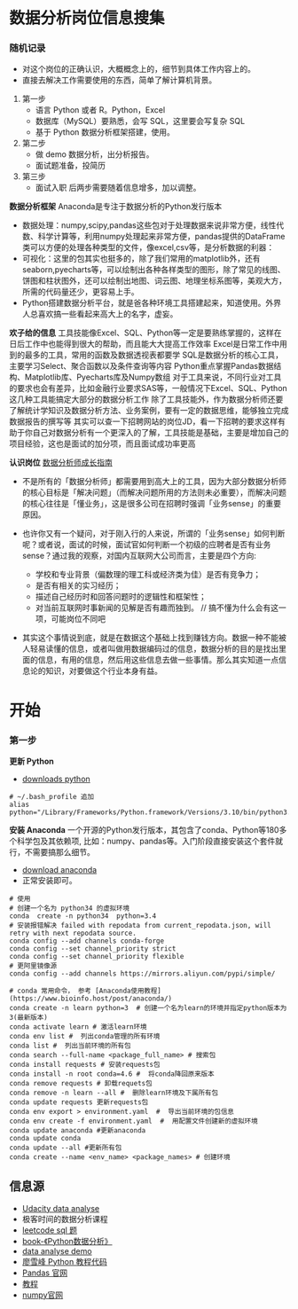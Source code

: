 # 数据分析岗位信息搜集


### 随机记录

- 对这个岗位的正确认识，大概概念上的，细节到具体工作内容上的。
- 直接去解决工作需要使用的东西，简单了解计算机背景。

1. 第一步
   - 语言 Python 或者 R。Python，Excel
   - 数据库（MySQL）要熟悉，会写 SQL，这里要会写复杂 SQL
   - 基于 Python 数据分析框架搭建，使用。
2. 第二步
   - 做 demo 数据分析，出分析报告。
   - 面试题准备，投简历
3. 第三步
   - 面试入职
后两步需要随着信息增多，加以调整。

**数据分析框架**
Anaconda是专注于数据分析的Python发行版本
- 数据处理：numpy,scipy,pandas这些包对于处理数据来说非常方便，线性代数、科学计算等，利用numpy处理起来非常方便，pandas提供的DataFrame类可以方便的处理各种类型的文件，像excel,csv等，是分析数据的利器：
- 可视化：这里的包其实也挺多的，除了我们常用的matplotlib外，还有seaborn,pyecharts等，可以绘制出各种各样类型的图形，除了常见的线图、饼图和柱状图外，还可以绘制出地图、词云图、地理坐标系图等，美观大方，所需的代码量还少，更容易上手。
- Python搭建数据分析平台，就是爸各种环境工具搭建起来，知道使用。外界人总喜欢搞一些看起来高大上的名字，虚妄。


**欢子给的信息**
工具技能像Excel、SQL、Python等一定是要熟练掌握的，这样在日后工作中也能得到很大的帮助，而且能大大提高工作效率
Excel是日常工作中用到的最多的工具，常用的函数及数据透视表都要学
SQL是数据分析的核心工具，主要学习Select、聚合函数以及条件查询等内容
Python重点掌握Pandas数据结构、Matplotlib库、Pyecharts库及Numpy数组
对于工具来说，不同行业对工具的要求也会有差异，比如金融行业要求SAS等，一般情况下Excel、SQL、Python这几种工具能搞定大部分的数据分析工作
除了工具技能外，作为数据分析师还要了解统计学知识及数据分析方法、业务案例，要有一定的数据思维，能够独立完成数据报告的撰写等
其实可以查一下招聘网站的岗位JD，看一下招聘的要求这样有助于你自己对数据分析有一个更深入的了解，工具技能是基础，主要是增加自己的项目经验，这也是面试的加分项，而且面试成功率更高

**认识岗位**
[数据分析师成长指南](https://juejin.cn/post/6844903598938161166)
- 不是所有的「数据分析师」都需要用到高大上的工具，因为大部分数据分析师的核心目标是「解决问题」（而解决问题所用的方法则未必重要），而解决问题的核心往往是「懂业务」，这是很多公司在招聘时强调「业务sense」的重要原因。
- 也许你又有一个疑问，对于刚入行的人来说，所谓的「业务sense」如何判断呢？或者说，面试的时候，面试官如何判断一个初级的应聘者是否有业务sense？通过我的观察，对国内互联网大公司而言，主要是四个方向:
  
  - 学校和专业背景（偏数理的理工科或经济类为佳）是否有竞争力；
  - 是否有相关的实习经历；
  - 描述自己经历时和回答问题时的逻辑性和框架性；
  - 对当前互联网时事新闻的见解是否有趣而独到。  // 搞不懂为什么会有这一项，可能岗位不同吧
  
- 其实这个事情说到底，就是在数据这个基础上找到赚钱方向。数据一种不能被人轻易读懂的信息，或者叫做用数据编码过的信息，数据分析的目的是找出里面的信息，有用的信息，然后用这些信息去做一些事情。那么其实知道一点信息论的知识，对要做这个行业本身有益。



# 开始

### 第一步
**更新 Python**
- [downloads python](https://www.python.org/downloads/)
```shell
# ~/.bash_profile 追加
alias python="/Library/Frameworks/Python.framework/Versions/3.10/bin/python3.10"
```

**安装 Anaconda**
一个开源的Python发行版本，其包含了conda、Python等180多个科学包及其依赖项, 比如：numpy、pandas等。入门阶段直接安装这个套件就行，不需要搞那么细节。
- [download anaconda](https://www.anaconda.com/products/individual)
- 正常安装即可。

```shell
# 使用
# 创建一个名为 python34 的虚拟环境
conda  create -n python34  python=3.4 
# 安装报错解决 failed with repodata from current_repodata.json, will retry with next repodata source.
conda config --add channels conda-forge
conda config --set channel_priority strict
conda config --set channel_priority flexible
# 更阿里镜像源
conda config --add channels https://mirrors.aliyun.com/pypi/simple/

# conda 常用命令， 参考 [Anaconda使用教程](https://www.bioinfo.host/post/anaconda/)
conda create -n learn python=3  # 创建一个名为learn的环境并指定python版本为3(最新版本)
conda activate learn # 激活learn环境
conda env list #  列出conda管理的所有环境
conda list #  列出当前环境的所有包
conda search --full-name <package_full_name> # 搜索包
conda install requests # 安装requests包
conda install -n root conda=4.6 #  将conda降回原来版本
conda remove requests # 卸载requets包
conda remove -n learn --all #  删除learn环境及下属所有包
conda update requests 更新requests包
conda env export > environment.yaml  #  导出当前环境的包信息
conda env create -f environment.yaml  #  用配置文件创建新的虚拟环境
conda update anaconda #更新anaconda  
conda update conda
conda update --all #更新所有包  
conda create --name <env_name> <package_names> # 创建环境

```

## 信息源
- [Udacity data analyse](https://www.udacity.com/course/data-analyst-nanodegree--nd002)
- 极客时间的数据分析课程
- [leetcode sql 题](https://leetcode-cn.com/problemset/database/)
- [book-《Python数据分析》](https://github.com/iamseancheney/python_for_data_analysis_2nd_chinese_version)
- [data analyse demo](https://github.com/TurboWay/bigdata_analyse)
- [廖雪峰 Python 教程代码](https://github.com/seeways/PythonDemo)
- [Pandas 官网](http://www.pypandas.cn/)
- [教程](https://www.runoob.com/numpy/numpy-array-manipulation.html)
- [numpy官网](https://numpy.org/)